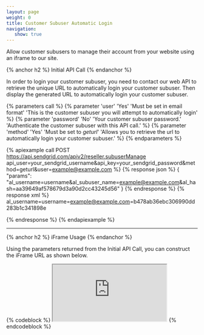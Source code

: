 ```yaml
---
layout: page
weight: 0
title: Customer Subuser Automatic Login
navigation:
   show: true
---
```


Allow customer subusers to manage their account from your website using an iframe to our site.

{% anchor h2 %}
Initial API Call 
{% endanchor %}

In order to login your customer subuser, you need to contact our web API to retrieve the unique URL to automatically login your customer subuser. Then display the generated URL to automatically login your customer subuser.


{% parameters call %}
 {% parameter 'user' 'Yes' 'Must be set in email format' 'This is the customer subuser you will attempt to automatically login' %}
 {% parameter 'password' 'No' 'Your customer subuser password.' 'Authenticate the customer subuser with this API call.' %}
 {% parameter 'method' 'Yes' 'Must be set to <em>geturl</em>' 'Allows you to retrieve the url to automatically login your customer subuser.' %}
{% endparameters %}


{% apiexample call POST https://api.sendgrid.com/apiv2/reseller.subuserManage api_user=your_sendgrid_username&api_key=your_sendgrid_password&method=geturl&user=example@example.com %}
  {% response json %}
{
  "params": "al_username=username&al_subuser_name=example@example.com&al_hash=aa39649af578679d3a90d2cc43245d56"
}
  {% endresponse %}
  {% response xml %}
<params>
   <params>al_username=username=example@example.com=b478ab36ebc306990dd283b1c341898e</params>
</params>

  {% endresponse %}
{% endapiexample %}

* * * * *

{% anchor h2 %}
iFrame Usage 
{% endanchor %}

Using the parameters returned from the Initial API Call, you can construct the iFrame URL as shown below.

{% codeblock %} <iframe src="https://sendgrid.com/account?al_username=username&amp;al_subuser_name=example@example.com&amp;al_hash=aa39649af578679d3a90d2cc43245d56"></iframe> {% endcodeblock %}
